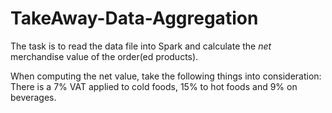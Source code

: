 # TakeAway-Data-Aggregation

The task is to read the data file into Spark and calculate the _net_ merchandise value of the order(ed products).

When computing the net value, take the following things into consideration:
There is a 7% VAT applied to cold foods, 15% to hot foods and 9% on beverages.
